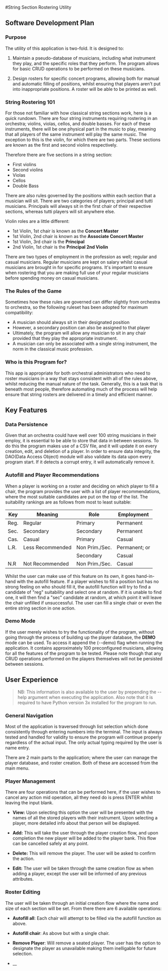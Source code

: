 #String Section Rostering Utility
## Software Development Plan

### Purpose

The utility of this application is two-fold. It is designed to:

1. Maintain a pseudo-database of musicians, including what instrument they play, and the specific roles that they perform. The program allows for basic CRUD operations to be performed on these musicians.

2. Design rosters for specific concert programs, allowing both for manual and automatic filling of positions, whilst ensuring that players aren't put into inappropriate positions. A roster will be able to be printed as well.

### String Rostering 101

For those not familiar with how classical string sections work, here is a quick rundown. There are four string instruments requiring rostering in an orchestra; violins, violas, cellos, and double basses. For each of these instruments, there will be one physical part in the music to play, meaning that all players of the same instrument will play the same music. The exception to this is the violin, for which there are two parts. These sections are known as the first and second violins respectively.

Therefore there are five sections in a string section:
* First violins
* Second violins
* Violas
* Cellos
* Double Bass

There are also rules governed by the positions within each section that a musician will sit. There are two categories of players; principal and tutti musicians. Principals will always sit in the first chair of their respective sections, whereas tutti players will sit anywhere else.

Violin roles are a little different:
* 1st Violin, 1st chair is known as the __Concert Master__
* 1st Violin, 2nd chair is known as the __Associate Concert Master__
* 1st Violin, 3rd chair is the __Principal__
* 2nd Violin, 1st chair is the __Principal 2nd Violin__

There are two types of employment in the profession as well; regular and casual musicians. Regular musicians are kept on salary whilst casual musicians are brought in for specific programs. It's important to ensure when rostering that you are making full use of your regular musicians before spending money on casual musicians.

### The Rules of the Game

Sometimes how these rules are governed can differ slightly from orchestra to orchestra, so the following ruleset has been adopted for maximum compatibility:

* A musician should always sit in their designated position
* However, a secondary position can also be assigned to that player
* Ultimately, the program will allow any musician to sit in any chair provided that they play the appropriate instrument. 
* A musician can only be associated with a single string instrument, the norm in the classical music profession.

### Who is this Program for?

This app is appropriate for both orchestral administrators who need to roster musicians in a way that stays consistent with all of the rules above, whilst reducing the manual nature of the task. Generally, this is a task that is beneath most people, therefore automating much of the process will help ensure that string rosters are delivered in a timely and efficient manner.

## Key Features

### Data Persistence

Given that an orchestra could have well over 100 string musicians in their employ, it is essential to be able to store that data in between sessions. To do this the program makes use of a CSV file, and it will update it on every creation, edit, and deletion of a player. In order to ensure data integrity, the DAO(Data Access Object) module will also validate its data upon every program start. If it detects a corrupt entry, it will automatically remove it. 

### Autofill and Player Recommendations 

When a player is working on a roster and deciding on which player to fill a chair, the program provides the user with a list of player recommendations, where the most suitable candidates are put on the top of the list. The suitability rankings are as follows from most to least suitable:


| Key | Meaning| Role | Employment |
|---  | ------|------|---------|
| Reg. | Regular | Primary | Permanent |
| Sec. | Secondary | Secondary | Permanent |
| Cas. | Casual | Primary | Casual |
| L.R. | Less Recommended | Non Prim./Sec. | Permanent; or|
|      |                  | Secondary | Casual |
| N.R  | Not Recommended  | Non Prim./Sec. | Casual |

Whilst the user can make use of this feature on its own, it goes hand-in-hand with the autofill feature. If a player wishes to fill a position but has no strong feeling on who should fill it, the autofill function will try to find a candidate of "reg" suitability and select one at random. If it is unable to find one, it will then find a "sec" candidate at random, at which point it will leave the chair unfilled if unsuccessful. The user can fill a single chair or even the entire string section in one action.

### Demo Mode

If the user merely wishes to try the functionality of the program, without going through the process of building up the player database, the __DEMO__ mode can be used. To access it append the (--demo) flag when running the application. It contains approximately 100 preconfigured musicians, allowing for all the features of the program to be tested. Please note though that any CRUD operations performed on the players themselves will not be persisted between sessions. 

## User Experience

> NB: This information is also available to the user by prepending the --help argument when executing the application. Also note that it is required to have Python version 3x installed for the program to run.

### General Navigation

Most of the application is traversed through list selection which done consistently through entering numbers into the terminal. The input is always tested and handled for validity to ensure the program will continue properly regardless of the actual input. The only actual typing required by the user is name entry.

There are 2 main parts to the application; where the user can manage the player database, and roster creation. Both of these are accessed from the main menu.

### Player Management

There are four operations that can be performed here, if the user wishes to cancel any action mid operation, all they need do is press ENTER whilst leaving the input blank.

* __View:__ Upon selecting this option the user will be presented with the names of all the stored players with their instrument. Upon selecting a player, more detailed info about that person will be displayed.

* __Add:__ This will take the user through the player creation flow, and upon completion the new player will be added to the player bank. This flow can be cancelled safely at any point.

* __Delete:__ This will remove the player. The user will be asked to confirm the action.

* __Edit:__ The user will be taken through the same creation flow as when adding a player, except the user will be informed of any previous attributes.

### Roster Editing

The user will be taken through an initial creation flow where the name and size of each section will be set. From there there are 6 available operations:

* __Autofill all__: Each chair will attempt to be filled via the autofill function as above.

* __Autofill chair__: As above but with a single chair.

* __Remove Player__: Will remove a seated player. The user has the option to designate the player as unavailable making them inelligable for future selection.

* __